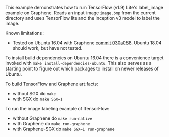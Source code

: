 This example demonstrates how to run TensorFlow (v1.9) Lite's label_image example on Graphene. Reads an input image `image.bmp` from the current directory and uses TensorFlow lite and the Inception v3 model to label the image.

Known limitations:

- Tested on Ubuntu 16.04 with Graphene [commit 030a088](https://github.com/oscarlab/graphene/tree/030a0888926f315710da94ee6f855c466059cf6c). Ubuntu 18.04 should work, but have not tested.

To install build dependencies on Ubuntu 16.04 there is a convenience target invoked with `make install-dependencies-ubuntu`. This also serves as a starting point to figure out which packages to install on newer releases of Ubuntu.

To build TensorFlow and Graphene artifacts:
- without SGX do `make`
- with SGX do `make SGX=1 `

To run the image labeling example of TensorFlow:
- without Graphene do `make run-native`
- with Graphene do `make run-graphene`
- with Graphene-SGX do `make SGX=1 run-graphene`
